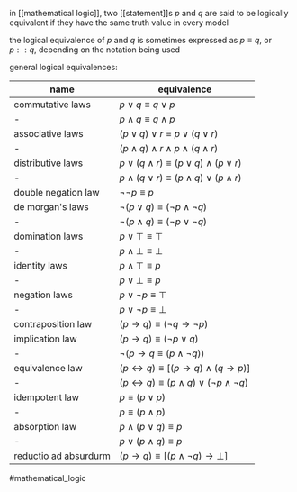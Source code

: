 in [[mathematical logic]], two [[statement]]s  $p$ and $q$ are said to be logically equivalent if they have the same truth value in every model

the logical equivalence of $p$ and $q$ is sometimes expressed as $p \equiv q$,  or $p::q$, depending on the notation being used

general logical equivalences:

name | equivalence
-------|---------
commutative laws | $p\vee q \equiv q \vee p$
- |  $p\wedge q \equiv q \wedge p$
associative laws | $(p\vee q) \vee r \equiv p\vee(q\vee r)$
- | $(p\wedge q) \wedge r \wedge p\wedge(q\wedge r)$
distributive laws | $p\vee (q \wedge r) \equiv (p\vee q)\wedge (p\vee r)$
- | $p\wedge (q \vee r) \equiv (p\wedge q)\vee (p\wedge r)$ 
double negation law | $¬¬p \equiv p$
de morgan's laws | $¬(p\vee q) \equiv (¬p\wedge ¬q)$
- | $¬(p\wedge q) \equiv (¬p\vee ¬q)$
domination laws | $p\vee \top \equiv \top$
- | $p\wedge \bot \equiv \bot$
identity laws | $p\wedge \top \equiv p$
- | $p\vee \bot \equiv p$
negation laws | $p \vee ¬p \equiv \top$
- |  $p \vee ¬p \equiv \bot$
contraposition law | $(p\rightarrow q) \equiv (¬q\rightarrow ¬p)$
implication law | $(p\rightarrow q) \equiv (¬p\vee q)$
- | $¬(p\rightarrow q \equiv (p \wedge ¬q))$
equivalence law | $(p\leftrightarrow q) \equiv [(p\rightarrow q) \wedge (q \rightarrow p)]$ 
- |  $(p\leftrightarrow q) \equiv (p\wedge q) \vee (¬p \wedge ¬q)$ 
idempotent law | $p\equiv (p \vee p)$
- | $p\equiv (p\wedge p)$
absorption law | $p\wedge (p\vee q) \equiv p$
- | $p \vee (p\wedge q)\equiv p$
reductio ad absurdurm | $(p\rightarrow q) \equiv [(p \wedge¬q)\rightarrow \bot]$

#mathematical_logic 